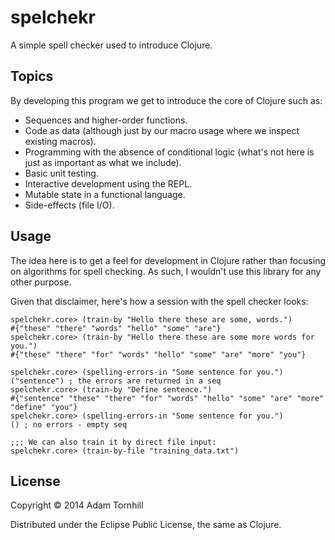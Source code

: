 # spelchekr

A simple spell checker used to introduce Clojure.

## Topics

By developing this program we get to introduce the core of Clojure such as:

* Sequences and higher-order functions.
* Code as data (although just by our macro usage where we inspect existing macros).
* Programming with the absence of conditional logic (what's not here is just as important as what we include).
* Basic unit testing.
* Interactive development using the REPL.
* Mutable state in a functional language.
* Side-effects (file I/O).

## Usage

The idea here is to get a feel for development in Clojure rather than focusing on algorithms for spell checking. As such, I wouldn't use this library for any other purpose.

Given that disclaimer, here's how a session with the spell checker looks:

    spelchekr.core> (train-by "Hello there these are some, words.")
    #{"these" "there" "words" "hello" "some" "are"}
    spelchekr.core> (train-by "Hello there these are some more words for you.")
    #{"these" "there" "for" "words" "hello" "some" "are" "more" "you"}
    
    spelchekr.core> (spelling-errors-in "Some sentence for you.")
    ("sentence") ; the errors are returned in a seq
    spelchekr.core> (train-by "Define sentence.")
    #{"sentence" "these" "there" "for" "words" "hello" "some" "are" "more" "define" "you"}
    spelchekr.core> (spelling-errors-in "Some sentence for you.")
    () ; no errors - empty seq
    
    ;;; We can also train it by direct file input:
    spelchekr.core> (train-by-file "training_data.txt")

## License

Copyright © 2014 Adam Tornhill

Distributed under the Eclipse Public License, the same as Clojure.
